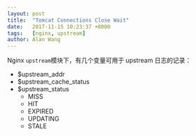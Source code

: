 ```yaml
---
layout: post
title:  "Tomcat Connections Close Wait"
date:   2017-11-15 10:23:37 +0000
tags:   [nginx, upstream]
author: Alan Wang
---
```


Nginx `upstream`模块下，有几个变量可用于 upstream 日志的记录：

- $upstream_addr
- $upstream_cache_status
- $upstream_status
  - MISS
  - HIT
  - EXPIRED
  - UPDATING
  - STALE
